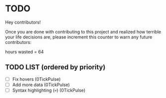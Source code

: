 # TODO

Hey contributors!

Once you are done with contributing to this project and realized how terrible your life decisions are, please increment this counter to warn any future contributors:

hours wasted = 64

## TODO LIST (ordered by priority)

* [ ] Fix hovers (0TickPulse)
* [ ] Add more data (0TickPulse)
* [ ] Syntax highlighting (💀) (0TickPulse)

